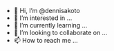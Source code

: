 - 👋 Hi, I’m @dennisakoto
- 👀 I’m interested in ...
- 🌱 I’m currently learning ...
- 💞️ I’m looking to collaborate on ...
- 📫 How to reach me ...

<!---
dennisakoto/dennisakoto is a ✨ special ✨ repository because its `README.md` (this file) appears on your GitHub profile.
You can click the Preview link to take a look at your changes.
--->
